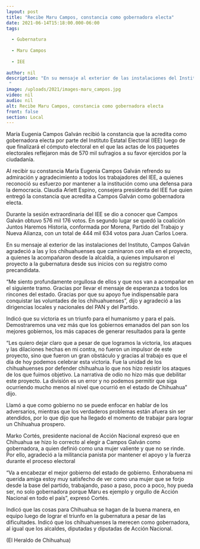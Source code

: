```yaml
---
layout: post
title: "Recibe Maru Campos, constancia como gobernadora electa"
date: 2021-06-14T15:18:00.000-06:00
tags:
  
  - Gubernatura
  
  - Maru Campos
  
  - IEE
  
author: nil
description: "En su mensaje al exterior de las instalaciones del Instituto, Campos Galván agradeció a las y los chihuahuenses que caminaron con ella en el proyecto, a quienes la acompañaron desde la alcaldía "
image: /uploads/2021/images-maru_campos.jpg
video: nil
audio: nil
alt: Recibe Maru Campos, constancia como gobernadora electa
front: false
section: Local
---
```


María Eugenia Campos Galván recibió la constancia que la acredita como gobernadora electa por parte del Instituto Estatal Electoral (IEE) luego de que finalizará el cómputo electoral en el que las actas de los paquetes electorales reflejaron más de 570 mil sufragios a su favor ejercidos por la ciudadanía.

Al recibir su constancia María Eugenia Campos Galván refrendo su admiración y agradecimiento a todos los trabajadores del IEE, a quienes reconoció su esfuerzo por mantener a la institución como una defensa para la democracia. Claudia Arlett Espino, consejera presidenta del IEE fue quien entregó la constancia que acredita a Campos Galván como gobernadora electa.

Durante la sesión extraordinaria del IEE se dio a conocer que Campos Galván obtuvo 576 mil 176 votos. En segundo lugar se quedó la coalición Juntos Haremos Historia, conformada por Morena, Partido del Trabajo y Nueva Alianza, con un total de 444 mil 634 votos para Juan Carlos Loera.

En su mensaje al exterior de las instalaciones del Instituto, Campos Galván agradeció a las y los chihuahuenses que caminaron con ella en el proyecto, a quienes la acompañaron desde la alcaldía, a quienes impulsaron el proyecto a la gubernatura desde sus inicios con su registro como precandidata.

“Me siento profundamente orgullosa de ellos y que nos van a acompañar en el siguiente tramo. Gracias por llevar el mensaje de esperanza a todos los rincones del estado. Gracias por que su apoyo fue indispensable para conquistar las voluntades de los chihuahuenses”, dijo y agradeció a las dirigencias locales y nacionales del PAN y del Partido.

Indicó que su victoria es un triunfo para el humanismo y para el país. Demostraremos una vez más que los gobiernos emanados del pan son los mejores gobiernos, los más capaces de generar resultados para la gente

“Les quiero dejar claro que a pesar de que logramos la victoria, los ataques y las dilaciones hechas en mi contra, no fueron un impulsor de este proyecto, sino que fueron un gran obstáculo y gracias al trabajo es que el día de hoy podemos celebrar esta victoria. Fue la unidad de los chihuahuenses por defender chihuahua lo que nos hizo resistir los ataques de los que fuimos objetivo. La narrativa de odio no hizo más que debilitar este proyecto. La división es un error y no podemos permitir que siga ocurriendo mucho menos al nivel que ocurrió en el estado de Chihuahua” dijo.

Llamó a que como gobierno no se puede enfocar en hablar de los adversarios, mientras que los verdaderos problemas están afuera sin ser atendidos, por lo que dijo que ha llegado el momento de trabajar para lograr un Chihuahua prospero.

Marko Cortés, presidente nacional de Acción Nacional expresó que en Chihuahua se hizo lo correcto al elegir a Campos Galván como gobernadora, a quien definió como una mujer valiente y que no se rinde. Por ello, agradeció a la militancia panista por mantener el apoyo y la fuerza durante el proceso electoral

“Va a encabezar el mejor gobierno del estado de gobierno. Enhorabuena mi querida amiga estoy muy satisfecho de ver como una mujer que se forjo desde la base del partido, trabajando, paso a paso, poco a poco, hoy pueda ser, no solo gobernadora porque Maru es ejemplo y orgullo de Acción Nacional en todo el país”, expresó Cortés.

Indicó que las cosas para Chihuahua se hagan de la buena manera, en equipo luego de lograr el triunfo en la gubernatura a pesar de las dificultades. Indicó que los chihuahuenses la merecen como gobernadora, al igual que los alcaldes, diputadas y diputadas de Acción Nacional.

(El Heraldo de Chihuahua)